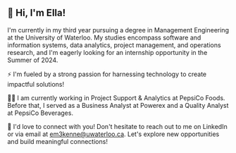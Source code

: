 
## 👋 Hi, I'm Ella!

I'm currently in my third year pursuing a degree in Management Engineering at the University of Waterloo. My studies encompass software and information systems, data analytics, project management, and operations research, and I'm eagerly looking for an internship opportunity in the Summer of 2024.

⚡ I'm fueled by a strong passion for harnessing technology to create impactful solutions!

👩‍💼 I am currently working in Project Support & Analytics at PepsiCo Foods. Before that, I served as a Business Analyst at Powerex and a Quality Analyst at PepsiCo Beverages.

💬 I'd love to connect with you! Don't hesitate to reach out to me on LinkedIn or via email at em3kenne@uwaterloo.ca. Let's explore new opportunities and build meaningful connections!
